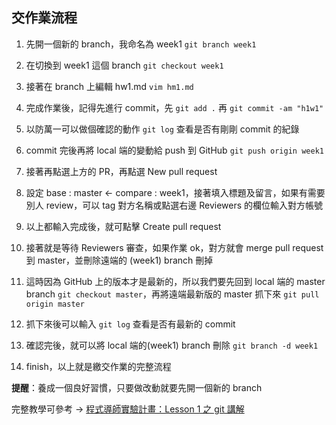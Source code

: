 ## 交作業流程
1. 先開一個新的 branch，我命名為 week1 `git branch week1`

2. 在切換到 week1 這個 branch `git checkout week1`

3. 接著在 branch 上編輯 hw1.md `vim hm1.md`

4. 完成作業後，記得先進行 commit，先 `git add .` 再 `git commit -am "h1w1"`

5. 以防萬一可以做個確認的動作 `git log` 查看是否有剛剛 commit 的紀錄

6. commit 完後再將 local 端的變動給 push 到 GitHub `git push origin week1`

7. 接著再點選上方的 PR，再點選 New pull request 

8. 設定 base : master <- compare : week1，接著填入標題及留言，如果有需要別人 review，可以 tag 對方名稱或點選右邊 Reviewers 的欄位輸入對方帳號 

9. 以上都輸入完成後，就可點擊 Create pull request

10. 接著就是等待 Reviewers 審查，如果作業 ok，對方就會 merge pull request 到 master，並刪除遠端的 (week1) branch 刪掉

11. 這時因為 GitHub 上的版本才是最新的，所以我們要先回到 local 端的 master branch `git checkout master`，再將遠端最新版的 master 抓下來 `git pull origin master`

12. 抓下來後可以輸入 `git log` 查看是否有最新的 commit 

13. 確認完後，就可以將 local 端的(week1) branch 刪除 `git branch -d week1`

14. finish，以上就是繳交作業的完整流程

**提醒**：養成一個良好習慣，只要做改動就要先開一個新的 branch 

完整教學可參考 -> [程式導師實驗計畫：Lesson 1 之 git 講解](https://www.youtube.com/watch?v=9YmeBhekqps&list=PLeWlPscCzV-e-EeGkrYKHavBnYSzJ4gMw&index=2)
